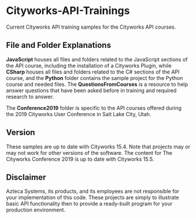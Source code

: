 # Cityworks-API-Trainings
Current Cityworks API training samples for the Cityworks API courses.

## File and Folder Explanations
**JavaScript** houses all files and folders related to the JavaScript sections of the API course, including the installation of a Cityworks Plugin, while **CSharp** houses all files and folders related to the C# sections of the API course, and the **Python** folder contains the sample project for the Python course and needed files. The **QuestionsFromCourses** is a resource to help answer questions that have been asked before in training and required research to answer.

The **Conference2019** folder is specific to the API courses offered during the 2019 Cityworks User Conference in Salt Lake City, Utah.

## Version
These samples are up to date with Cityworks 15.4. Note that projects may or may not work for other versions of the software. The content for The Cityworks Conference 2019 is up to date with Cityworks 15.5.

## Disclaimer
Azteca Systems, its products, and its employees are not responsible for your implementation of this code. These projects are simply to illustrate basic API functionality then to provide a ready-built program for your production environment.
